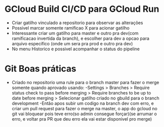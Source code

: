 
# GCloud Build CI/CD para GCloud Run
- Criar gatilho vinculado a repositorio para observar as alterações
- Possivel marcar somente ramificao X para acionar gatilho
- Interessante criar um gatilho para master e outro pra dev(com ramificacao invertida da branch),
e escolher para dev a opcao para arquivo especifico (onde um sera pra prod e outro pra dev)
- No menu Historico e possivel acompanhar o status do pipeline

# Git Boas práticas
- Criado no repositorio uma rule para o branch master para fazer o merge
somente quando aprovado usando:
-Settings > Branches > Require status check to pass before merging >
Require branches to be up to date before merging > Selecionar gatilho criado no gbuild
para o branch development
-Então apos subir um codigo na branch dev com erro, e criar um pull request para fazer o merge na master, o app do gcloud no git vai bloquear pois teve erro(so admin consegue forçar)(se arrumar o erro, e voltar pra PR que deu erro ela vai estar disponivel pro merge)